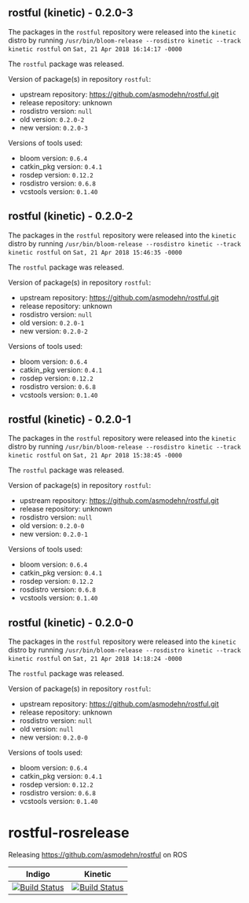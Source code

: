 ## rostful (kinetic) - 0.2.0-3

The packages in the `rostful` repository were released into the `kinetic` distro by running `/usr/bin/bloom-release --rosdistro kinetic --track kinetic rostful` on `Sat, 21 Apr 2018 16:14:17 -0000`

The `rostful` package was released.

Version of package(s) in repository `rostful`:

- upstream repository: https://github.com/asmodehn/rostful.git
- release repository: unknown
- rosdistro version: `null`
- old version: `0.2.0-2`
- new version: `0.2.0-3`

Versions of tools used:

- bloom version: `0.6.4`
- catkin_pkg version: `0.4.1`
- rosdep version: `0.12.2`
- rosdistro version: `0.6.8`
- vcstools version: `0.1.40`


## rostful (kinetic) - 0.2.0-2

The packages in the `rostful` repository were released into the `kinetic` distro by running `/usr/bin/bloom-release --rosdistro kinetic --track kinetic rostful` on `Sat, 21 Apr 2018 15:46:35 -0000`

The `rostful` package was released.

Version of package(s) in repository `rostful`:

- upstream repository: https://github.com/asmodehn/rostful.git
- release repository: unknown
- rosdistro version: `null`
- old version: `0.2.0-1`
- new version: `0.2.0-2`

Versions of tools used:

- bloom version: `0.6.4`
- catkin_pkg version: `0.4.1`
- rosdep version: `0.12.2`
- rosdistro version: `0.6.8`
- vcstools version: `0.1.40`


## rostful (kinetic) - 0.2.0-1

The packages in the `rostful` repository were released into the `kinetic` distro by running `/usr/bin/bloom-release --rosdistro kinetic --track kinetic rostful` on `Sat, 21 Apr 2018 15:38:45 -0000`

The `rostful` package was released.

Version of package(s) in repository `rostful`:

- upstream repository: https://github.com/asmodehn/rostful.git
- release repository: unknown
- rosdistro version: `null`
- old version: `0.2.0-0`
- new version: `0.2.0-1`

Versions of tools used:

- bloom version: `0.6.4`
- catkin_pkg version: `0.4.1`
- rosdep version: `0.12.2`
- rosdistro version: `0.6.8`
- vcstools version: `0.1.40`


## rostful (kinetic) - 0.2.0-0

The packages in the `rostful` repository were released into the `kinetic` distro by running `/usr/bin/bloom-release --rosdistro kinetic --track kinetic rostful` on `Sat, 21 Apr 2018 14:18:24 -0000`

The `rostful` package was released.

Version of package(s) in repository `rostful`:

- upstream repository: https://github.com/asmodehn/rostful.git
- release repository: unknown
- rosdistro version: `null`
- old version: `null`
- new version: `0.2.0-0`

Versions of tools used:

- bloom version: `0.6.4`
- catkin_pkg version: `0.4.1`
- rosdep version: `0.12.2`
- rosdistro version: `0.6.8`
- vcstools version: `0.1.40`


# rostful-rosrelease
Releasing https://github.com/asmodehn/rostful on ROS 

| Indigo | Kinetic |
|:------:|:-------:|
| [![Build Status](https://travis-ci.org/pyros-dev/rostful-rosrelease.svg?branch=release%2Findigo%2Frostful)](https://travis-ci.org/pyros-dev/rostful-rosrelease)| [![Build Status](https://travis-ci.org/pyros-dev/rostful-rosrelease.svg?branch=release%2Fkinetic%2Frostful)](https://travis-ci.org/pyros-dev/rostful-rosrelease)|